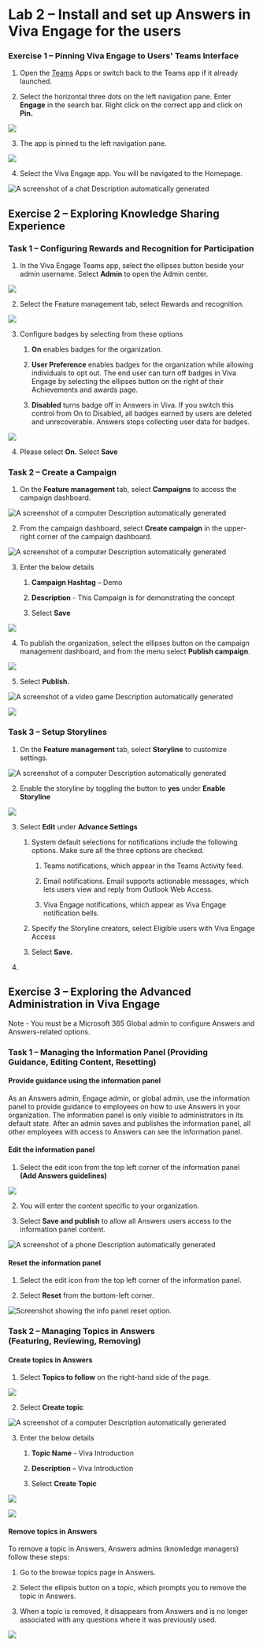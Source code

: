# Lab 2 – Install and set up Answers in Viva Engage for the users

### Exercise 1 – Pinning Viva Engage to Users' Teams Interface

1.  Open the [Teams](https://teams.microsoft.com/v2/) Apps or switch
    back to the Teams app if it already launched.

2.  Select the horizontal three dots on the left navigation pane. Enter
    **Engage** in the search bar. Right click on the correct app and
    click on **Pin.**

![](./media/image1.png)

3.  The app is pinned to the left navigation pane.

![](./media/image2.png)

4.  Select the Viva Engage app. You will be navigated to the Homepage.

![A screenshot of a chat Description automatically
generated](./media/image3.png)

## Exercise 2 – Exploring Knowledge Sharing Experience

### Task 1 – Configuring Rewards and Recognition for Participation

1.  In the Viva Engage Teams app, select the ellipses button beside your
    admin username. Select **Admin** to open the Admin center.

![](./media/image4.png)

2.  Select the Feature management tab, select Rewards and recognition.

![](./media/image5.png)

3.  Configure badges by selecting from these options

    1.  **On** enables badges for the organization.

    2.  **User Preference** enables badges for the organization while
        allowing individuals to opt out. The end user can turn off
        badges in Viva Engage by selecting the ellipses button on the
        right of their Achievements and awards page.

    3.  **Disabled** turns badge off in Answers in Viva. If you switch
        this control from On to Disabled, all badges earned by users are
        deleted and unrecoverable. Answers stops collecting user data
        for badges.

![](./media/image6.png)

4.  Please select **On.** Select **Save**

### Task 2 – Create a Campaign

1.  On the **Feature management** tab, select **Campaigns** to access
    the campaign dashboard.

![A screenshot of a computer Description automatically
generated](./media/image7.png)

2.  From the campaign dashboard, select **Create campaign** in the
    upper-right corner of the campaign dashboard.

![A screenshot of a computer Description automatically
generated](./media/image8.png)

3.  Enter the below details

    1.  **Campaign Hashtag** – Demo

    2.  **Description** - This Campaign is for demonstrating the concept

    3.  Select **Save**

![](./media/image9.png)

4.  To publish the organization, select the ellipses button on the
    campaign management dashboard, and from the menu select **Publish
    campaign**.

![](./media/image10.png)

5.  Select **Publish.**

![A screenshot of a video game Description automatically
generated](./media/image11.png)

![](./media/image12.png)

### Task 3 – Setup Storylines

1.  On the **Feature management** tab, select **Storyline** to customize
    settings.

![A screenshot of a computer Description automatically
generated](./media/image13.png)

2.  Enable the storyline by toggling the button to **yes** under
    **Enable Storyline**

![](./media/image14.png)

3.  Select **Edit** under **Advance Settings**

    1.  System default selections for notifications include the
        following options. Make sure all the three options are checked.

        1.  Teams notifications, which appear in the Teams Activity
            feed.

        2.  Email notifications. Email supports actionable messages,
            which lets users view and reply from Outlook Web Access.

        3.  Viva Engage notifications, which appear as Viva Engage
            notification bells.

    2.  Specify the Storyline creators, select Eligible users with Viva
        Engage Access

    3.  Select **Save.**

4.  

## Exercise 3 – Exploring the Advanced Administration in Viva Engage

Note - You must be a Microsoft 365 Global admin to configure Answers and
Answers-related options.

### Task 1 – Managing the Information Panel (Providing Guidance, Editing Content, Resetting)

#### Provide guidance using the information panel

As an Answers admin, Engage admin, or global admin, use the information
panel to provide guidance to employees on how to use Answers in your
organization. The information panel is only visible to administrators in
its default state. After an admin saves and publishes the information
panel, all other employees with access to Answers can see the
information panel.

#### Edit the information panel

1.  Select the edit icon from the top left corner of the information
    panel **(Add Answers guidelines)**

![](./media/image15.png)

2.  You will enter the content specific to your organization.

3.  Select **Save and publish** to allow all Answers users access to the
    information panel content.

![A screenshot of a phone Description automatically
generated](./media/image16.png)

#### Reset the information panel

1.  Select the edit icon from the top left corner of the information
    panel.

2.  Select **Reset** from the bottom-left corner.

![Screenshot showing the info panel reset option.](./media/image17.png)

### Task 2 – Managing Topics in Answers (Featuring, Reviewing, Removing)

#### Create topics in Answers

1.  Select **Topics to follow** on the right-hand side of the page.

![](./media/image18.png)

2.  Select **Create topic**

![A screenshot of a computer Description automatically
generated](./media/image19.png)

3.  Enter the below details

    1.  **Topic Name** - Viva Introduction

    2.  **Description** – Viva Introduction

    3.  Select **Create Topic**

![](./media/image20.png)

![](./media/image21.png)

#### Remove topics in Answers

To remove a topic in Answers, Answers admins (knowledge managers) follow
these steps:

1.  Go to the browse topics page in Answers.

2.  Select the ellipsis button on a topic, which prompts you to remove
    the topic in Answers.

3.  When a topic is removed, it disappears from Answers and is no longer
    associated with any questions where it was previously used.

![](./media/image22.png)
